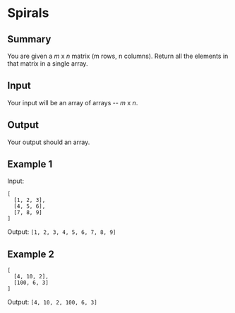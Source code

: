 # Spirals

## Summary

You are given a _m_ x _n_ matrix (m rows, n columns). Return all the elements in that matrix in a single array.

## Input

Your input will be an array of arrays -- _m_ x _n_.

## Output

Your output should an array.

## Example 1

Input:

```
[
  [1, 2, 3],
  [4, 5, 6],
  [7, 8, 9]
]
```

Output: `[1, 2, 3, 4, 5, 6, 7, 8, 9]`

## Example 2

```
[
  [4, 10, 2],
  [100, 6, 3]
]
```

Output: `[4, 10, 2, 100, 6, 3]`
